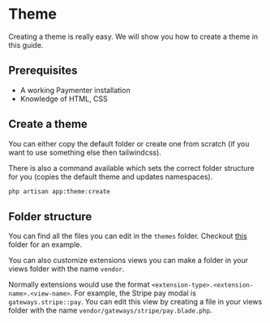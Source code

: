 # Theme

Creating a theme is really easy. We will show you how to create a theme in this guide.

## Prerequisites

- A working Paymenter installation
- Knowledge of HTML, CSS

## Create a theme

You can either copy the default folder or create one from scratch (if you want to use something else then tailwindcss).

There is also a command available which sets the correct folder structure for you (copies the default theme and updates namespaces).

```bash
php artisan app:theme:create
```

## Folder structure

You can find all the files you can edit in the `themes` folder. Checkout [this](https://github.com/Paymenter/Paymenter/tree/master/themes/default) folder for an example.

You can also customize extensions views you can make a folder in your views folder with the name `vendor`.

Normally extensions would use the format `<extension-type>.<extension-name>.<view-name>`. For example, the Stripe pay modal is `gateways.stripe::pay`. You can edit this view by creating a file in your views folder with the name `vendor/gateways/stripe/pay.blade.php`.
